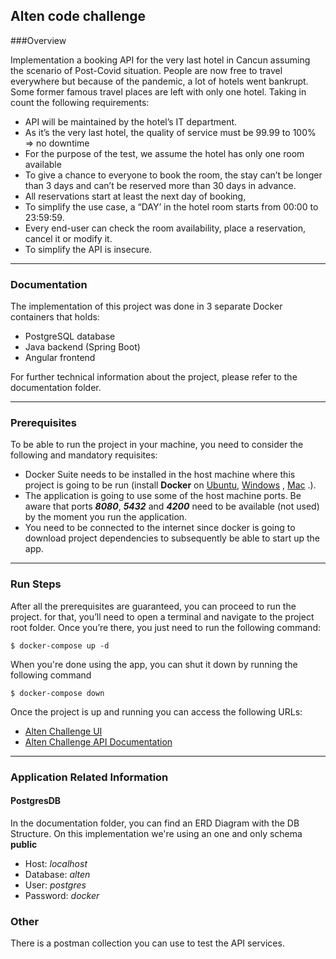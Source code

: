 ## Alten code challenge

###Overview

Implementation a booking API for the very last hotel in Cancun assuming the scenario of Post-Covid situation. People are now free to travel everywhere but because of the pandemic, a lot of hotels went bankrupt. Some former famous travel places are left with only one hotel. Taking in count the following requirements:
- API will be maintained by the hotel’s IT department.
- As it’s the very last hotel, the quality of service must be 99.99 to 100% => no downtime
- For the purpose of the test, we assume the hotel has only one room available
- To give a chance to everyone to book the room, the stay can’t be longer than 3 days and can’t be reserved more than 30 days in advance.
- All reservations start at least the next day of booking,
- To simplify the use case, a “DAY’ in the hotel room starts from 00:00 to 23:59:59.
- Every end-user can check the room availability, place a reservation, cancel it or modify it.
- To simplify the API is insecure.

---

### Documentation
The implementation of this project was done in 3 separate Docker containers that holds:

- PostgreSQL database
- Java backend (Spring Boot)
- Angular frontend

For further technical information about the project, please refer to the documentation folder.

---

### Prerequisites

To be able to run the project in your machine, you need to consider the following and mandatory requisites:

- Docker Suite needs to be installed in the host machine where this project is going to be run (install **Docker** on [Ubuntu](https://docs.docker.com/install/linux/docker-ce/ubuntu/), [Windows](https://docs.docker.com/docker-for-windows/install/) , [Mac](https://docs.docker.com/docker-for-mac/install/) .).
- The application is going to use some of the host machine ports. Be aware that ports ***8080***, ***5432*** and ***4200***  need to be available (not used) by the moment you run the application.
- You need to be connected to the internet since docker is going to download project dependencies to subsequently be able to start up the app.


---

### Run Steps

After all the prerequisites are guaranteed, you can proceed to run the project. for that, you’ll need to open a terminal and navigate to the project root folder. Once you’re there, you just need to run the following command:

```
$ docker-compose up -d
```

When you're done using the app, you can shut it down by running the following command

```
$ docker-compose down
```

Once the project is up and running you can access the following URLs:

- [Alten Challenge UI](http://localhost:4200)
- [Alten Challenge API Documentation](http://localhost:8080/api/swagger-ui)

---

### Application Related Information

#### PostgresDB

In the documentation folder, you can find an ERD Diagram with the DB Structure. On this implementation we're using an one and only schema **public**

- Host: *localhost*
- Database: *alten*
- User: *postgres*
- Password: *docker*

### Other

There is a postman collection you can use to test the API services.